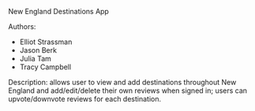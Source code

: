 New England Destinations App

Authors:
- Elliot Strassman
- Jason Berk
- Julia Tam
- Tracy Campbell

Description: allows user to view and add destinations throughout New England and add/edit/delete their own reviews when signed in; users can upvote/downvote reviews for each destination. 